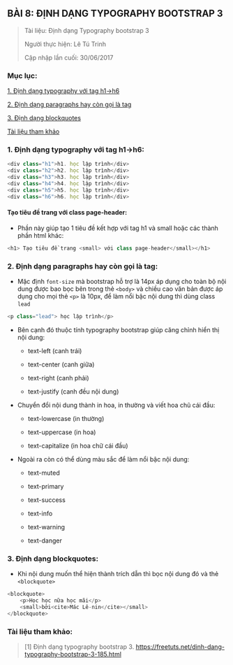 ## BÀI 8: ĐỊNH DẠNG TYPOGRAPHY BOOTSTRAP 3

> Tài liệu: Định dạng Typography bootstrap 3
> 
> Người thực hiện: Lê Tú Trinh
>
> Cập nhập lần cuối: 30/06/2017

### Mục lục:

[1. Định dạng typography với tag h1->h6](#1)

[2. Định dạng paragraphs hay còn gọi là tag](#2)

[3. Định dạng blockquotes](#3)

[Tài liệu tham khảo](#4)

###

<a name="1"></a>
### 1. Định dạng typography với tag h1->h6:

```javascript
<div class="h1">h1. học lập trình</div>
<div class="h2">h2. học lập trình</div>
<div class="h3">h3. học lập trình</div>
<div class="h4">h4. học lập trình</div>
<div class="h5">h5. học lập trình</div>
<div class="h6">h6. học lập trình</div>
```

#### Tạo tiêu đề trang với class page-header:

- Phần này giúp tạo 1 tiêu đề kết hợp với tag h1 và small hoặc các thành phần html khác:

```javascript
<h1> Tạo tiêu đề trang <small> với class page-header</small></h1>
```

<a name="2"></a>
### 2. Định dạng paragraphs hay còn gọi là tag:

- Mặc định `font-size` mà bootstrap hỗ trợ là 14px áp dụng cho toàn bộ nội dung được bao bọc bên trong thẻ `<body>` và chiều cao văn bản được áp dụng cho mọi thẻ `<p>` là 10px, để làm nổi bậc nội dung thì dùng class `lead`

```javascript
<p class="lead"> học lập trình</p>
```

- Bên cạnh đó thuộc tính typography bootstrap giúp căng chỉnh hiển thị nội dung:

	+ text-left (canh trái)

	+ text-center (canh giữa)

	+ text-right (canh phải)

	+ text-justify (canh đều nội dung)

- Chuyển đổi nội dung thành in hoa, in thường và viết hoa chũ cái đầu:

	+ text-lowercase (in thường)

	+ text-uppercase (in hoa)

	+ text-capitalize (in hoa chữ cái đầu)

- Ngoài ra còn có thể dùng màu sắc để làm nổi bậc nội dung:

	+ text-muted

	+ text-primary

	+ text-success

	+ text-info

	+ text-warning

	+ text-danger

<a name="3"></a>
### 3. Định dạng blockquotes:

- Khi nội dung muốn thể hiện thành trích dẫn thì bọc nội dung đó và thẻ `<blockquote>`

```javascript
<blockquote>
	<p>Học học nữa học mãi</p>
	<small>bởi<cite>Mác Lê-nin</cite></small>
</blockquote>
```

<a name="4"></a>
### Tài liệu tham khảo:

> [1] Định dạng typography bootstrap 3. https://freetuts.net/dinh-dang-typography-bootstrap-3-185.html


